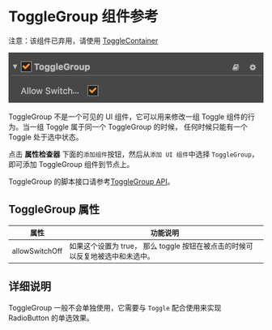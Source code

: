 # ToggleGroup 组件参考

注意：该组件已弃用，请使用 [ToggleContainer](./ToggleContainer.md)

![toggle-group](./toggle/toggle-group.png)

ToggleGroup 不是一个可见的 UI 组件，它可以用来修改一组 Toggle  组件的行为。当一组 Toggle 属于同一个 ToggleGroup 的时候，
任何时候只能有一个 Toggle 处于选中状态。

点击 **属性检查器** 下面的`添加组件`按钮，然后从`添加 UI 组件`中选择 `ToggleGroup`，即可添加 ToggleGroup 组件到节点上。

ToggleGroup 的脚本接口请参考[ToggleGroup API](../api/classes/toggleGroup.html)。

## ToggleGroup 属性

| 属性 |   功能说明
| -------------- | ----------- |
| allowSwitchOff | 如果这个设置为 true， 那么 toggle 按钮在被点击的时候可以反复地被选中和未选中。


## 详细说明

ToggleGroup 一般不会单独使用，它需要与 `Toggle` 配合使用来实现 RadioButton 的单选效果。
